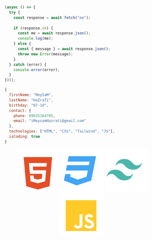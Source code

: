 ```javascript
(async () => {
  try {
    const response = await fetch("me");

    if (response.ok) {
      const me = await response.json();
      console.log(me);
    } else {
      const { message } = await response.json();
      throw new Error(message);
    }
  } catch (error) {
    console.error(error);
  }
})();
```

```javascript
{
  firstName: "MeySaM",
  lastName: "HaZraTi",
  birthday: "07-10",
  contact: {
    phone: 09035384705,
    email: "iMeysamHazrati@gmail.com"
  },
  technologies: ["HTML", "CSS", "Tailwind", "JS"],
  isCoding: true
}
```

<div align="center">
  <a href="https://developer.mozilla.org/en-US/docs/Web/HTML"><img src="./icons/html.svg" alt="HTML" /></a>
  <a href="https://developer.mozilla.org/en-US/docs/Web/CSS"><img src="./icons/css.svg" alt="CSS" /></a>
  <a href="https://tailwindcss.com"><img src="./icons/tailwind.svg" alt="Tailwind" /></a>
  <a href="https://javascript.info"><img src="./icons/js.svg" alt="JS" /></a>
<div>
